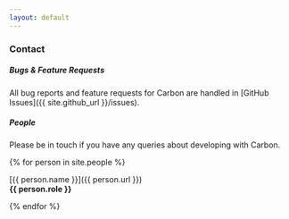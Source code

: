 ```yaml
---
layout: default
---
```

### Contact

##### Bugs & Feature Requests

All bug reports and feature requests for Carbon are handled in [GitHub Issues]({{ site.github_url }}/issues).

##### People

Please be in touch if you have any queries about developing with Carbon.

{% for person in site.people %}

[{{ person.name }}]({{ person.url }})  
**{{ person.role }}**

{% endfor %}
